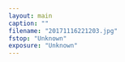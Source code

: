 ```yaml
---
layout: main
caption: ""
filename: "20171116221203.jpg"
fstop: "Unknown"
exposure: "Unknown"
---
```


